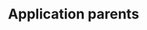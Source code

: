 ---
lang: be
title: Application parents
image: ../static/images/cards/icon-bulk.png
imageAlt: Test
description: Les parents ont tout oublié en rentrant à la maison ?Heureusement, Kidola offre un résumé de la journée des enfants. Ils peuvent même vous déclarer des absences ou vous contacter.
---